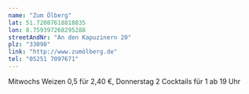 ```yaml
---
name: "Zum Ölberg"
lat: 51.72087618818835 
lon: 8.759397268295288
streetAndNr: "An den Kapuzinern 20"
plz: "33098"
link: "http://www.zumölberg.de"
tel: "05251 7097671"
---
```

Mitwochs Weizen 0,5 für 2,40 €, Donnerstag 2 Cocktails für 1 ab 19 Uhr
